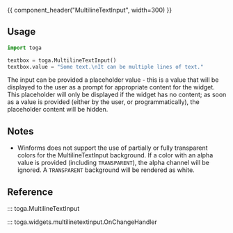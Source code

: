 {{ component_header("MultilineTextInput", width=300) }}

## Usage

```python
import toga

textbox = toga.MultilineTextInput()
textbox.value = "Some text.\nIt can be multiple lines of text."
```

The input can be provided a placeholder value - this is a value that will be displayed to the user as a prompt for appropriate content for the widget. This placeholder will only be displayed if the widget has no content; as soon as a value is provided (either by the user, or programmatically), the placeholder content will be hidden.

## Notes

- Winforms does not support the use of partially or fully transparent colors for the MultilineTextInput background. If a color with an alpha value is provided (including `TRANSPARENT`), the alpha channel will be ignored. A `TRANSPARENT` background will be rendered as white.

## Reference

::: toga.MultilineTextInput

::: toga.widgets.multilinetextinput.OnChangeHandler
